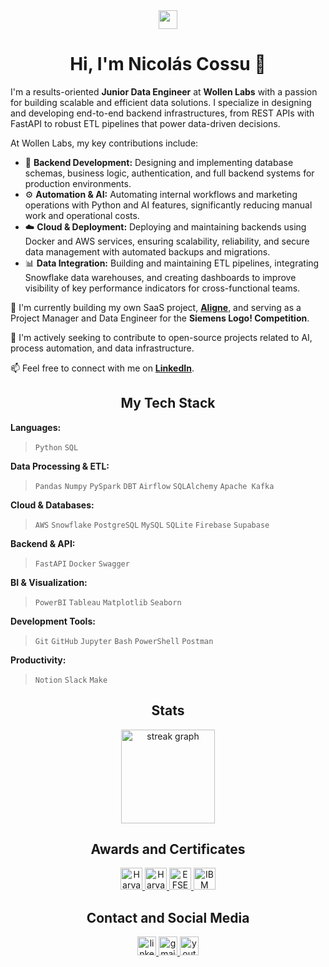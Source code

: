 <!-- INTRODUCTION -->

<div align="center">
<img src="https://media.giphy.com/media/v1.Y2lkPTc5MGI3NjExZG1taDJ2aXpxc3l0dHdwN2N0YjM5Nm5yNWpkbHU2MnR5eDBneTYzciZlcD12MV9pbnRlcm5hbF9naWZfYnlfaWQmY3Q9Zw/hvRJCLFzcasrR4ia7z/giphy.gif" width="30">
<h1>Hi, I'm Nicolás Cossu 👋</h1>
</div>

<p align="left">
I'm a results-oriented <strong>Junior Data Engineer</strong> at <strong>Wollen Labs</strong> with a passion for building scalable and efficient data solutions. I specialize in designing and developing end-to-end backend infrastructures, from REST APIs with FastAPI to robust ETL pipelines that power data-driven decisions.
</p>

<p align="left">
At Wollen Labs, my key contributions include:
</p>
<ul>
<li>🔧 <strong>Backend Development:</strong> Designing and implementing database schemas, business logic, authentication, and full backend systems for production environments.</li>
<li>⚙️ <strong>Automation & AI:</strong> Automating internal workflows and marketing operations with Python and AI features, significantly reducing manual work and operational costs.</li>
<li>☁️ <strong>Cloud & Deployment:</strong> Deploying and maintaining backends using Docker and AWS services, ensuring scalability, reliability, and secure data management with automated backups and migrations.</li>
<li>📊 <strong>Data Integration:</strong> Building and maintaining ETL pipelines, integrating Snowflake data warehouses, and creating dashboards to improve visibility of key performance indicators for cross-functional teams.</li>
</ul>

<p align="left">

🌱 I'm currently building my own SaaS project, <a href="https://aligne.framer.website/" target="_blank"><strong>Aligne</strong></a>, and serving as a Project Manager and Data Engineer for the <strong>Siemens Logo! Competition</strong>.
<br>

🚀 I'm actively seeking to contribute to open-source projects related to AI, process automation, and data infrastructure.
<br>

📫 Feel free to connect with me on <a href="https://www.linkedin.com/in/nicolas-cossu/" target="_blank"><strong>LinkedIn</strong></a>.
</p>

<h2 align="center">My Tech Stack</h2>

<div align="left">
<strong>Languages:</strong>
<blockquote><code>Python</code> <code>SQL</code></blockquote>
<strong>Data Processing & ETL:</strong>
<blockquote><code>Pandas</code> <code>Numpy</code> <code>PySpark</code> <code>DBT</code> <code>Airflow</code> <code>SQLAlchemy</code> <code>Apache Kafka</code></blockquote>
<strong>Cloud & Databases:</strong>
<blockquote><code>AWS</code> <code>Snowflake</code> <code>PostgreSQL</code> <code>MySQL</code> <code>SQLite</code> <code>Firebase</code> <code>Supabase</code></blockquote>
<strong>Backend & API:</strong>
<blockquote><code>FastAPI</code> <code>Docker</code> <code>Swagger</code></blockquote>
<strong>BI & Visualization:</strong>
<blockquote><code>PowerBI</code> <code>Tableau</code> <code>Matplotlib</code> <code>Seaborn</code></blockquote>
<strong>Development Tools:</strong>
<blockquote><code>Git</code> <code>GitHub</code> <code>Jupyter</code> <code>Bash</code> <code>PowerShell</code> <code>Postman</code></blockquote>
<strong>Productivity:</strong>
<blockquote><code>Notion</code> <code>Slack</code> <code>Make</code></blockquote>
</div>

<h2 align="center">Stats</h2>

<div align="center">
<img src="https://streak-stats.demolab.com?user=nicolasAlejandroCossu&locale=en&mode=weekly&theme=gotham&hide_border=false&border_radius=5&order=3" height="150" alt="streak graph"  />
</div>

<h2 align="center">Awards and Certificates</h2>

<div align="center">
<a href="https://certificates.cs50.io/089c03ca-3b0c-4947-bcf8-980c292da97b.pdf?size=letter" target="_blank">
<img src="https://img.shields.io/badge/Harvard-CS50P-red?style=for-the-badge&logo=harvard&logoColor=white" height="35" alt="Harvard CS50P Certificate" />
</a>
<a href="https://certificates.cs50.io/aeb5e609-645b-4786-b955-71dcc666c586.pdf?size=letter" target="_blank">
<img src="https://img.shields.io/badge/Harvard-CS50S-red?style=for-the-badge&logo=harvard&logoColor=white" height="35" alt="Harvard CS50S Certificate" />
</a>
<a href="https://cert.efset.org/en/QjkEuS" target="_blank">
<img src="https://img.shields.io/badge/EFSET-English_C1-blue?style=for-the-badge" height="35" alt="EFSET English Certificate" />
</a>
<img src="https://img.shields.io/badge/IBM-Data_Science-blue?style=for-the-badge&logo=ibm&logoColor=white" height="35" alt="IBM Data Science Certificates" />
</div>

<h2 align="center">Contact and Social Media</h2>

<div align="center">
<a href="https://www.linkedin.com/in/nicolas-cossu/" target="_blank">
<img src="https://img.shields.io/static/v1?message=LinkedIn&logo=linkedin&label=&color=0077B5&logoColor=white&labelColor=&style=flat" height="30" alt="linkedin logo"  />
</a>
<a href="mailto:nicolas.cossu2006@gmail.com" target="_blank">
<img src="https://img.shields.io/static/v1?message=Gmail&logo=gmail&label=&color=D14836&logoColor=white&labelColor=&style=flat" height="30" alt="gmail logo"  />
</a>
<a href="https://www.youtube.com/@thedatajourneyYT" target="_blank">
<img src="https://img.shields.io/static/v1?message=Youtube&logo=youtube&label=&color=FF0000&logoColor=white&labelColor=&style=flat" height="30" alt="youtube logo"  />
</a>
</div>
